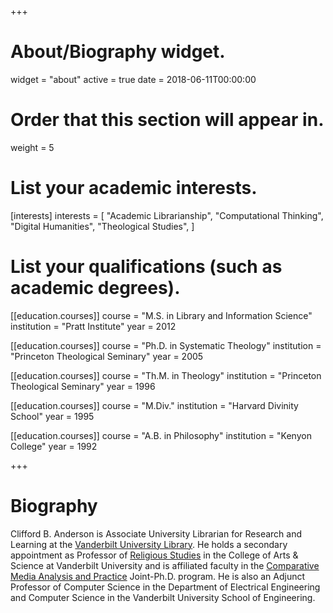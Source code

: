 +++
# About/Biography widget.
widget = "about"
active = true
date = 2018-06-11T00:00:00

# Order that this section will appear in.
weight = 5

# List your academic interests.
[interests]
  interests = [
    "Academic Librarianship",
    "Computational Thinking",
    "Digital Humanities",
    "Theological Studies",
  ]

# List your qualifications (such as academic degrees).
[[education.courses]]
  course = "M.S. in Library and Information Science"
  institution = "Pratt Institute"
  year = 2012

[[education.courses]]
  course = "Ph.D. in Systematic Theology"
  institution = "Princeton Theological Seminary"
  year = 2005

[[education.courses]]
  course = "Th.M. in Theology"
  institution = "Princeton Theological Seminary"
  year = 1996

[[education.courses]]
  course = "M.Div."
  institution = "Harvard Divinity School"
  year = 1995

[[education.courses]]
  course = "A.B. in Philosophy"
  institution = "Kenyon College"
  year = 1992

+++

# Biography

Clifford B. Anderson is Associate University Librarian for Research and Learning at the [Vanderbilt University Library](http://www.library.vanderbilt.edu/). He holds a secondary appointment as Professor of [Religious Studies](https://as.vanderbilt.edu/religiousstudies/) in the College of Arts & Science at Vanderbilt University and is affiliated faculty in the [Comparative Media Analysis and Practice](https://as.vanderbilt.edu/cmap/) Joint-Ph.D. program. He is also an Adjunct Professor of Computer Science in the Department of Electrical Engineering and Computer Science in the Vanderbilt University School of Engineering.
